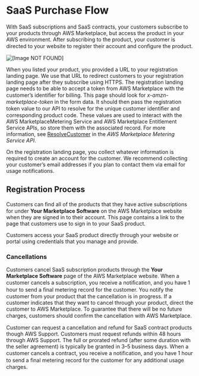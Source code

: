 # SaaS Purchase Flow<a name="saas-purchase-flow"></a>

 With SaaS subscriptions and SaaS contracts, your customers subscribe to your products through AWS Marketplace, but access the product in your AWS environment\. After subscribing to the product, your customer is directed to your website to register their account and conﬁgure the product\. 

![\[Image NOT FOUND\]](http://docs.aws.amazon.com/marketplace/latest/userguide/images/saas-customer-billing-flow.png)

 When you listed your product, you provided a URL to your registration landing page\. We use that URL to redirect customers to your registration landing page after they subscribe using HTTPS\. The registration landing page needs to be able to accept a token from AWS Marketplace with the customer’s identiﬁer for billing\. This page should look for *x\-amzn\-marketplace\-token* in the form data\. It should then pass the registration token value to our API to resolve for the unique customer identiﬁer and corresponding product code\. These values are used to interact with the AWS MarketplaceMetering Service and AWS Marketplace Entitlement Service APIs, so store them with the associated record\. For more information, see [ResolveCustomer](https://docs.aws.amazon.com/marketplacemetering/latest/APIReference/API_ResolveCustomer.html) in the *AWS Marketplace Metering Service API*\.

 On the registration landing page, you collect whatever information is required to create an account for the customer\. We recommend collecting your customer’s email addresses if you plan to contact them via email for usage notifications\.

## Registration Process<a name="registration-process"></a>

 Customers can ﬁnd all of the products that they have active subscriptions for under **Your Marketplace Software** on the AWS Marketplace website when they are signed in to their account\. This page contains a link to the page that customers use to sign in to your SaaS product\. 

 Customers access your SaaS product directly through your website or portal using credentials that you manage and provide\. 

### Cancellations<a name="cancellations"></a>

 Customers cancel SaaS subscription products through the **Your Marketplace Software** page of the AWS Marketplace website\. When a customer cancels a subscription, you receive a notiﬁcation, and you have 1 hour to send a ﬁnal metering record for the customer\. You notify the customer from your product that the cancellation is in progress\. If a customer indicates that they want to cancel through your product, direct the customer to AWS Marketplace\. To guarantee that there will be no future charges, customers should conﬁrm the cancellation with AWS Marketplace\. 

 Customer can request a cancellation and refund for SaaS contract products though AWS Support\. Customers must request refunds within 48 hours through AWS Support\. The full or prorated refund \(after some duration with the seller agreement\) is typically be granted in 3–5 business days\. When a customer cancels a contract, you receive a notiﬁcation, and you have 1 hour to send a ﬁnal metering record for the customer for any additional usage charges\. 
